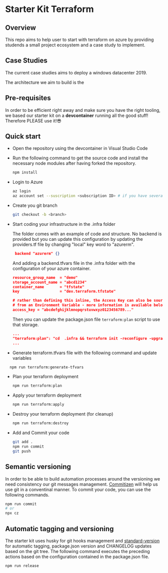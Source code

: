 # Starter Kit Terraform

## Overview

This repo aims to help user to start with terraform on azure by providing studends a small project ecosystem and a case study to implement.

## Case Studies

The current case studies aims to deploy a windows datacenter 2019.

The architecture we aim to build is the 



## Pre-requisites

In order to be efficient right away and make sure you have the right tooling, we based our starter kit on a **devcontainer**
running all the good stuff!
Therefore PLEASE use it!😎

## Quick start

- Open the repository using the devcontainer in Visual Studio Code

- Run the following command to get the source code and install the necessary node modules after having forked the repository.

  ```bash
  npm install
  ```

- Login to Azure

  ```bash
  az login
  az account set --suscription <subscription ID> # if you have several subscriptions in your tenant
  ```

- Create you git branch

  ```bash
  git checkout -b <branch>
  ```

- Start coding your infrastructure in the .infra folder

  The folder comes with an example of code and structure. No backend is provided but you can update this configuration by updating the providers.tf file by changing "local" key word to "azurerm".

  ```json
   backend "azurerm" {}
  ```

  And adding a backend.tfvars file in the .infra folder with the configuration of your azure container.

  ```json
  resource_group_name  = "demo"
  storage_account_name = "abcd1234"
  container_name       = "tfstate"
  key                  = "dev.terraform.tfstate"

  # rather than defining this inline, the Access Key can also be sourced
  # from an Environment Variable - more information is available below.
  access_key = "abcdefghijklmnopqrstuvwxyz0123456789..."
  ```

  Then you can update the package.json file `terraform:plan` script to use that storage.

  ```json
  ...
  "terraform:plan": "cd  .infra && terraform init -reconfigure -upgrade -backend-config backend.tfvars && terraform plan -var-file terraform.tfvars  -out plan.out",
  ...
  ```

- Generate terraform.tfvars file with the following command and update variables

```bash
  npm run terraform:generate-tfvars
```

- Plan your terraform deployment

  ```bash
  npm run terraform:plan
  ```

- Apply your terraform deployment

  ```bash
  npm run terraform:apply
  ```

- Destroy your terraform deployment (for cleanup)

  ```bash
  npm run terraform:destroy
  ```

- Add and Commit your code

  ```bash
  git add .
  npm run commit
  git push
  ```

## Semantic versioning

In order to be able to build automation processes around the versioning we need consistency our git messages management.
[Commitizen](https://www.npmjs.com/package/commitizen) will help us use git in a conventinal manner.
To commit your code, you can use the following commands.

```bash
npm run commit
# or
npx cz
```

## Automatic tagging and versioning

The starter kit uses husky for git hooks management and [standard-version](https://www.npmjs.com/package/standard-version) for automatic tagging, package.json version and CHANGELOG updates
based on the git tree.
The following command executes the preceding actions based on the configuration contained in the package.json file.

```bash
npm run release
```
